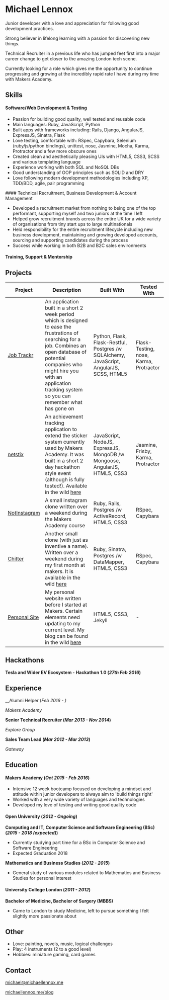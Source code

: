 # Michael Lennox

Junior developer with a love and appreciation for following good development practices.

Strong believer in lifelong learning with a passion for discovering new things.

Technical Recruiter in a previous life who has jumped feet first into a major career change to get closer to the amazing London tech scene.

Currently looking for a role which gives me the opportunity to continue progressing and growing at the incredibly rapid rate I have during my time with Makers Academy.

## Skills

#### Software/Web Development & Testing

* Passion for building good quality, well tested and reusable code
* Main languages: Ruby, JavaScript, Python
* Built apps with frameworks including: Rails, Django, AngularJS, ExpressJS, Sinatra, Flask
* Love testing, comfortable with: RSpec, Capybara, Selenium (ruby/js/python bindings), unittest, nose, Jasmine, Mocha, Karma, Protractor and a few more obscure ones
* Created clean and aesthetically pleasing UIs with HTML5, CSS3, SCSS and various templating language
* Experience working with both SQL and NoSQL DBs
* Good understanding of OOP principles such as SOLID and DRY
* Love following modern development methodologies including XP, TDD/BDD, agile, pair programming

#### Technical Recruitment, Business Development & Account Management

* Developed a recruitment market from nothing to being one of the top performant, supporting myself and two juniors at the time I left
* Helped grow recruitment brands across the entire UK for a wide variety of organisations from tiny start ups to large multinationals
* Held responsibility for the entire recruitment lifecycle including new business development, maintaining and growing developed accounts, sourcing and supporting candidates during the process
* Success while working in both B2B and B2C sales environments

#### Training, Support & Mentorship

## Projects

Project | Description | Built With | Tested With
--- | --- | --- | ---
[Job Trackr](https://github.com/michaellennox/jobber) | An application built in a short 2 week period which is designed to ease the frustrations of searching for a job. Combines an open database of potential companies who might hire you with an application tracking system so you can remember what has gone on | Python, Flask, Flask-Restful, Postgres /w SQLAlchemy, JavaScript, AngularJS, SCSS, HTML5 | Flask-Testing, nose, Karma, Protractor
[netstix](https://github.com/michaellennox/netstix) | An achievement tracking application to extend the sticker system currently used by Makers Academy. It was built in a short 2 day hackathon style event (although is fully tested!). Available in the wild [here](https://netstix.herokuapp.com/) | JavaScript, NodeJS, ExpressJS, MongoDB /w Mongoose, AngularJS, HTML5, CSS3 | Jasmine, Frisby, Karma, Protractor
[NotInstagram](https://github.com/michaellennox/instagram-challenge) | A small instagram clone written over a weekend during the Makers Academy course | Ruby, Rails, Postgres /w ActiveRecord, HTML5, CSS3 | RSpec, Capybara
[Chitter](https://github.com/michaellennox/chitter-challenge) | Another small clone (with just as inventive a name). Written over a weekend during my first month at makers. It is available in the wild [here](http://chitter.michaellennox.me/) | Ruby, Sinatra, Postgres /w DataMapper, HTML5, CSS3 | RSpec, Capybara
[Personal Site](https://github.com/michaellennox/michaellennox.github.io) | My personal website written before I started at Makers. Certain elements need updating to my current level. My blog can be found in the wild [here](http://www.michaellennox.me/blog/) | HTML5, CSS3, Jekyll | -

## Hackathons

__Tesla and Wider EV Ecosystem - Hackathon 1.0 (_27th Feb 2016_)__

## Experience

__Alumni Helper (_Feb 2016 - _)__

_Makers Academy_

__Senior Technical Recruiter (_Mar 2013 - Nov 2014_)__

_Explore Group_

__Sales Team Lead (_Mar 2012 - Mar 2013_)__

_Gateway_

## Education

#### Makers Academy (_Oct 2015 - Feb 2016_)

* Intensive 12 week bootcamp focused on developing a mindset and attitude within junior developers to always aim to 'build things right'
* Worked with a very wide variety of languages and technologies
* Developed my love of testing and writing good quality code

#### Open University (_2012 - Ongoing_)

__Computing and IT, Computer Science and Software Engineering (BSc) (_2015 - 2018 (expected)_)__

* Currently studying part time for a BSc in Computer Science and Software Engineering
* Expected Graduation 2018

__Mathematics and Business Studies (_2012 - 2015_)__

* General study of various modules related to Mathematics and Business Studies for personal interest

#### University College London (_2011 - 2012_)

__Bachelor of Medicine, Bachelor of Surgery (MBBS)__

* Came to London to study Medicine, left to pursue something I felt slightly more passionate about

## Other

* Love: painting, novels, music, logical challenges
* Play: 4 instruments (2 to a good level)
* Hobbies: miniature gaming, card games

## Contact

michael@michaellennox.me

[michaellennox.me/blog](http://www.michaellennox.me/blog/)
